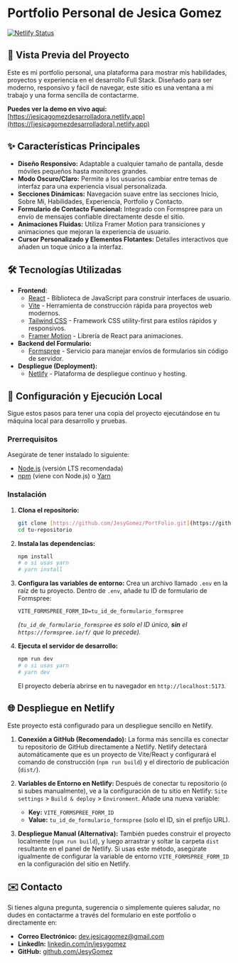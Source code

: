 # Portfolio Personal de Jesica Gomez

[![Netlify Status](https://api.netlify.com/api/v1/badges/19034426-48e1-412e-b9ae-37f5b9215283/deploy-status)](https://jesicagomezdesarrolladora.netlify.app)

## 🚀 Vista Previa del Proyecto

Este es mi portfolio personal, una plataforma para mostrar mis habilidades, proyectos y experiencia en el desarrollo Full Stack. Diseñado para ser moderno, responsivo y fácil de navegar, este sitio es una ventana a mi trabajo y una forma sencilla de contactarme.

**Puedes ver la demo en vivo aquí:** [https://jesicagomezdesarrolladora.netlify.app](https://[jesicagomezdesarrolladora].netlify.app)


## ✨ Características Principales

* **Diseño Responsivo:** Adaptable a cualquier tamaño de pantalla, desde móviles pequeños hasta monitores grandes.
* **Modo Oscuro/Claro:** Permite a los usuarios cambiar entre temas de interfaz para una experiencia visual personalizada.
* **Secciones Dinámicas:** Navegación suave entre las secciones Inicio, Sobre Mí, Habilidades, Experiencia, Portfolio y Contacto.
* **Formulario de Contacto Funcional:** Integrado con Formspree para un envío de mensajes confiable directamente desde el sitio.
* **Animaciones Fluidas:** Utiliza Framer Motion para transiciones y animaciones que mejoran la experiencia de usuario.
* **Cursor Personalizado y Elementos Flotantes:** Detalles interactivos que añaden un toque único a la interfaz.

## 🛠️ Tecnologías Utilizadas

* **Frontend:**
    * [React](https://react.dev/) - Biblioteca de JavaScript para construir interfaces de usuario.
    * [Vite](https://vitejs.dev/) - Herramienta de construcción rápida para proyectos web modernos.
    * [Tailwind CSS](https://tailwindcss.com/) - Framework CSS utility-first para estilos rápidos y responsivos.
    * [Framer Motion](https://www.framer.com/motion/) - Librería de React para animaciones.
* **Backend del Formulario:**
    * [Formspree](https://formspree.io/) - Servicio para manejar envíos de formularios sin código de servidor.
* **Despliegue (Deployment):**
    * [Netlify](https://www.netlify.com/) - Plataforma de despliegue continuo y hosting.

## 🚀 Configuración y Ejecución Local

Sigue estos pasos para tener una copia del proyecto ejecutándose en tu máquina local para desarrollo y pruebas.

### Prerrequisitos

Asegúrate de tener instalado lo siguiente:

* [Node.js](https://nodejs.org/) (versión LTS recomendada)
* [npm](https://www.npmjs.com/) (viene con Node.js) o [Yarn](https://yarnpkg.com/)

### Instalación

1.  **Clona el repositorio:**
    ```bash
    git clone [https://github.com/JesyGomez/PortFolio.git](https://github.com/JesyGomez/PortFolio.git)
    cd tu-repositorio
    ```
2.  **Instala las dependencias:**
    ```bash
    npm install
    # o si usas yarn
    # yarn install
    ```

3.  **Configura las variables de entorno:**
    Crea un archivo llamado `.env` en la raíz de tu proyecto.
    Dentro de `.env`, añade tu ID de formulario de Formspree:
    ```
    VITE_FORMSPREE_FORM_ID=tu_id_de_formulario_formspree
    ```
    *(`tu_id_de_formulario_formspree` es solo el ID único, **sin** el `https://formspree.io/f/` que lo precede).*

4.  **Ejecuta el servidor de desarrollo:**
    ```bash
    npm run dev
    # o si usas yarn
    # yarn dev
    ```
    El proyecto debería abrirse en tu navegador en `http://localhost:5173`.

## 🌐 Despliegue en Netlify

Este proyecto está configurado para un despliegue sencillo en Netlify.

1.  **Conexión a GitHub (Recomendado):**
    La forma más sencilla es conectar tu repositorio de GitHub directamente a Netlify. Netlify detectará automáticamente que es un proyecto de Vite/React y configurará el comando de construcción (`npm run build`) y el directorio de publicación (`dist/`).

2.  **Variables de Entorno en Netlify:**
    Después de conectar tu repositorio (o si subes manualmente), ve a la configuración de tu sitio en Netlify:
    `Site settings` > `Build & deploy` > `Environment`.
    Añade una nueva variable:
    * **Key:** `VITE_FORMSPREE_FORM_ID`
    * **Value:** `tu_id_de_formulario_formspree` (solo el ID, sin el prefijo URL).

3.  **Despliegue Manual (Alternativa):**
    También puedes construir el proyecto localmente (`npm run build`), y luego arrastrar y soltar la carpeta `dist` resultante en el panel de Netlify. Si usas este método, asegúrate igualmente de configurar la variable de entorno `VITE_FORMSPREE_FORM_ID` en la configuración del sitio en Netlify.

## ✉️ Contacto

Si tienes alguna pregunta, sugerencia o simplemente quieres saludar, no dudes en contactarme a través del formulario en este portfolio o directamente en:

* **Correo Electrónico:** [dev.jesicagomez@gmail.com](mailto:dev.jesicagomez@gmail.com)
* **LinkedIn:** [linkedin.com/in/jesygomez](https://www.linkedin.com/in/jesygomez)
* **GitHub:** [github.com/JesyGomez](https://github.com/JesyGomez)